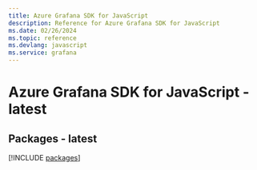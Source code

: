 ```yaml
---
title: Azure Grafana SDK for JavaScript
description: Reference for Azure Grafana SDK for JavaScript
ms.date: 02/26/2024
ms.topic: reference
ms.devlang: javascript
ms.service: grafana
---
```

# Azure Grafana SDK for JavaScript - latest
## Packages - latest
[!INCLUDE [packages](grafana-index.md)]